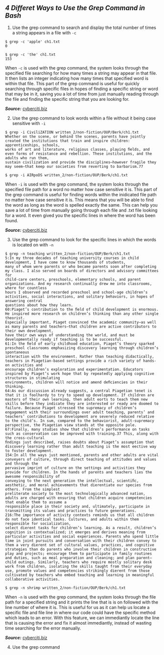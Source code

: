 ***4 Differet Ways to Use the Grep Command in Bash***
---
1. Use the grep command to search and display the total number of times a string appears in a file with `-c`

```
$ grep -c 'apple' ch1.txt
0
```
```
$ grep -c 'the' ch1.txt
153
```
When `-c` is used with the grep command, the system looks through the specified file searching for how many times a string may appear in that file. 
It then lists an integer indicating how many times that specified word is within that file. This part of the grep command is useful for quickly searching through specific files
in hopes of finding a specific string or word that may be in it, saving you a lot of time from just manually reading through the file and finding the specific string that 
you are looking for. 

***Source:*** [cyberciti.biz](https://www.cyberciti.biz/faq/howto-use-grep-command-in-linux-unix/)

2. Use the grep command to look words within a file without it being case sensitive with `-i`

```
$ grep -i CiviliZATION written_2/non-fiction/OUP/Berk/ch1.txt
Whether on the scene, or behind the scenes, parents have jointly created the institutions that train and inspire children: apprenticeships, schools, 
works of art and literature, religious classes, playing ﬁelds, and even forms of resistance and rebellion. These institutions, and the adults who run them, 
sustain civilization and provide the disciplines—however fragile they may seem—that keep our societies from reverting to barbarism.77
```
```
$ grep -i AIRpoDS written_2/non-fiction/OUP/Berk/ch1.txt

```

When `-i` is used with the grep command, the system looks through the specified file path for a word no matter how case sensitive it is. This part of the grep command is useful
for finding words within the inidicated file path no matter how case sensitive it is. This means that you will be able to find the word as long as the word is spelled exactly
the same. This can help you save a lot of time from manually going through each file and .txt file looking for a word. It even gived you the specific lines in where the word 
has been found. 

***Source:*** [cyberciti.biz](https://www.cyberciti.biz/faq/howto-use-grep-command-in-linux-unix/)

3. Use the grep command to look for the specific lines in which the words is located on with `-n`

```
$ grep -n teaching written_2/non-fiction/OUP/Berk/ch1.txt
5:In my three decades of teaching university courses in child development, I have come to know thousands of students, 
many of whom were parents or who became parents soon after completing my class. I also served on boards of directors and advisory committees for 
child-care centers, preschools, elementary schools, and parent organizations. And my research continually drew me into classrooms, where for countless 
hours I observed and recorded preschool and school-age children’s activities, social interactions, and solitary behaviors, in hopes of answering central 
questions about how they learn.
60:Piaget’s contribution to the ﬁeld of child development is enormous. He inspired more research on children’s thinking than any other single theorist. 
Especially important, Piaget convinced the academic community—as well as many parents and teachers—that children are active contributors to their own development,
have their own ways of understanding the world, and must be developmentally ready if teaching is to be successful.
61:In the ﬁeld of early childhood education, Piaget’s theory sparked preschool classrooms emphasizing discovery learning through children’s spontaneous 
interaction with the environment. Rather than teaching didactically, teachers in Piagetian-based settings provide a rich variety of hands-on activities and 
encourage children’s exploration and experimentation. Educators inspired by Piaget’s work hope that by repeatedly applying cognitive structures in stimulating
environments, children will notice and amend deﬁciencies in their thinking.
64:As our discussion already suggests, a central Piagetian tenet is that it is foolhardy to try to speed up development. If children are masters of their own learning, then adult eorts to teach them new skills before they indicate they are interested or ready are doomed to failure. Because Piaget stressed the supremacy of children’s engagement with their surroundings over adult teaching, parents’ and teachers’ contributions to development are severely reduced relative to the child’s. In sum, compared to the behaviorist, adult-supremacy perspective, the Piagetian view stands at the opposite pole.
67:Finally, many studies show that children’s performance on tasks such as conservation can be improved with training.37 This, along with the cross-cultural 
ﬁndings just described, raises doubts about Piaget’s assumption that discovery learning rather than adult teaching is the most eective way to foster development.
154:In all the ways just mentioned, parents and other adults are vital conveyers of culture, through direct teaching of attitudes and values and through the 
pervasive imprint of culture on the settings and activities they provide for children. In the hands of parents and teachers lies the awesome responsibility of 
conveying to the next generation the intellectual, scientiﬁc, aesthetic, and moral achievements that dierentiate our species from others. From the simplest 
preliterate society to the most technologically advanced nation, adults are charged with ensuring that children acquire competencies that enable them to assume a 
responsible place in their society and, ultimately, participate in transmitting its values and practices to future generations.
216:The importance of activity contexts reminds us that all children do not face identical tasks. Cultures, and adults within them responsible for socialization,
select dierent tasks for children’s learning. As a result, children’s cognition is contextualized; it emerges and derives meaning from particular activities and social experiences. Parents who spend little time in joint pursuits and conversation with their children convey to them a very dierent set of cultural values, practices, and cognitive strategies than do parents who involve their children in constructive play and projects; encourage them to participate in family routines and duties, such as meal preparation and cleaning; and plan parent–child outings. Similarly, teachers who require mostly solitary desk work from children, isolating the skills taught from their everyday use, promote values and competencies strikingly dierent from those cultivated by teachers who embed teaching and learning in meaningful collaborative activities.
```
```
$ grep -n shrimp written_2/non-fiction/OUP/Berk/ch1.txt

```

When `-n` is used with the grep command, the system looks through the file path for a specified string and it prints the line that is is on followed with
the line number of where it is. This is useful for us as it can help us locate a specific file and file line in where our code could have the specific method which leads to an error.
With this feature, we can immediantly locate the line that is causing the error and fix it almost immediantly, instead of wasting time searching for the error manually.

***Source:*** [cyberciti.biz](https://www.cyberciti.biz/faq/howto-use-grep-command-in-linux-unix/)

4. Use the grep command 

